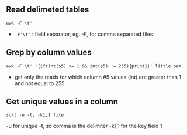 ## Read delimeted tables

```
awk -F'\t' 
```

- `-F'\t'` : field separator, eg. -F, for comma separated files

## Grep by column values

```
awk -F'\t' '{if(int($5) >= 1 && int($5) != 255){print}}' little.sam
```

- get only the reads for which column #5 values (int) are greater than 1 and not equal to 255  

## Get unique values in a column

```
sort -u -t, -k1,1 file
```

-u for unique
-t, so comma is the delimiter
-k1,1 for the key field 1
